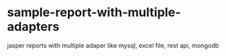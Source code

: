 # sample-report-with-multiple-adapters
jasper reports with multiple adaper like mysql, excel file, rest api, mongodb
